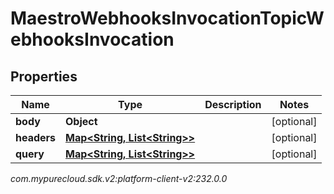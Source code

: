 # MaestroWebhooksInvocationTopicWebhooksInvocation


## Properties

| Name | Type | Description | Notes |
| ------------ | ------------- | ------------- | ------------- |
| **body** | **Object** |  |  [optional] |
| **headers** | [**Map&lt;String, List&lt;String&gt;&gt;**](List) |  |  [optional] |
| **query** | [**Map&lt;String, List&lt;String&gt;&gt;**](List) |  |  [optional] |




_com.mypurecloud.sdk.v2:platform-client-v2:232.0.0_
